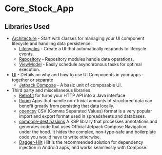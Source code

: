 # Core_Stock_App

Libraries Used
--------------
* [Architecture][10] - Start with classes for managing your UI component lifecycle and handling data
  persistence.
  * [Lifecycles][12] - Create a UI that automatically responds to lifecycle events.
  * [Repository][18] - Repository modules handle data operations.
  * [ViewModel][17] - Easily schedule asynchronous tasks for optimal execution.
* [UI][30] - Details on why and how to use UI Components in your apps - together or separate
  * [Jetpack Compose][34] - A basic unit of composable UI.
* Third party and miscellaneous libraries
  * [Retrofit][90] for turns your HTTP API into a Java interface
  * [Room][94] Apps that handle non-trivial amounts of structured data can benefit greatly from persisting that data locally.
  * [opencsv][91] CSV (Comma Separated Values) format is a very popular import and export format used in spreadsheets and databases.
  * [compose-destinasions][11] A KSP library that processes annotations and generates code that uses Official Jetpack Compose Navigation under the hood. It hides the complex, non-type-safe and boilerplate code you would have to write otherwise.
  * [Dagger-Hilt][93] Hilt is the recommended solution for dependency injection in Android apps, and works seamlessly with Compose.
  
  
[10]: https://developer.android.com/jetpack/compose/architecture
[11]: https://github.com/raamcosta/compose-destinations
[12]: https://developer.android.com/jetpack/compose/lifecycle
[17]: https://developer.android.com/jetpack/compose/state#viewmodel-state
[18]: https://developer.android.com/jetpack/guide#fetch-data
[30]: https://developer.android.com/jetpack/compose/tutorial
[34]: https://developer.android.com/jetpack/compose
[90]: https://square.github.io/retrofit/
[91]: https://chetangupta.net/db-to-csv/
[93]: https://developer.android.com/jetpack/compose/libraries#hilt
[94]: https://developer.android.com/training/data-storage/room
